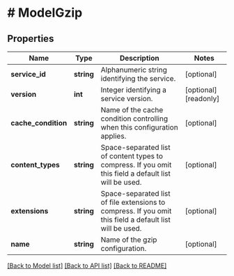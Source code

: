 # # ModelGzip

## Properties

Name | Type | Description | Notes
------------ | ------------- | ------------- | -------------
**service_id** | **string** | Alphanumeric string identifying the service. | [optional]
**version** | **int** | Integer identifying a service version. | [optional] [readonly]
**cache_condition** | **string** | Name of the cache condition controlling when this configuration applies. | [optional]
**content_types** | **string** | Space-separated list of content types to compress. If you omit this field a default list will be used. | [optional]
**extensions** | **string** | Space-separated list of file extensions to compress. If you omit this field a default list will be used. | [optional]
**name** | **string** | Name of the gzip configuration. | [optional]

[[Back to Model list]](../../README.md#models) [[Back to API list]](../../README.md#endpoints) [[Back to README]](../../README.md)
